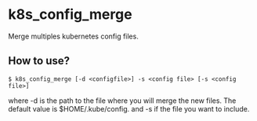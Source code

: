 # k8s_config_merge

Merge multiples kubernetes config files.

## How to use?

```shell
$ k8s_config_merge [-d <configfile>] -s <config file> [-s <config file>]
```

where -d is the path to the file where you will merge the new files. The default value is $HOME/.kube/config.
and -s if the file you want to include.


